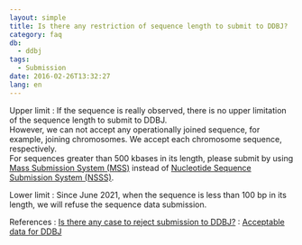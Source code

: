 ```yaml
---
layout: simple
title: Is there any restriction of sequence length to submit to DDBJ?
category: faq
db:
  - ddbj
tags: 
  - Submission
date: 2016-02-26T13:32:27
lang: en
---
```


Upper limit
: If the sequence is really observed, there is no upper limitation of the sequence length to submit to DDBJ.    
However, we can not accept any operationally joined sequence, for example, joining chromosomes. We accept each chromosome sequence, respectively.    
For sequences greater than 500 kbases in its length, please submit by using [Mass Submission System (MSS)](/ddbj/mss-e.html) instead of [Nucleotide Sequence Submission System (NSSS)](/ddbj/web-submission-e.html). 

Lower limit
: Since June 2021, when the sequence is less than 100 bp in its length, we will refuse the sequence data submission. 

References
: [Is there any case to reject submission to DDBJ?](/faq/en/reject-submission-e.html)
: [Acceptable data for DDBJ](/documents/data-categories-e.html#accept)
